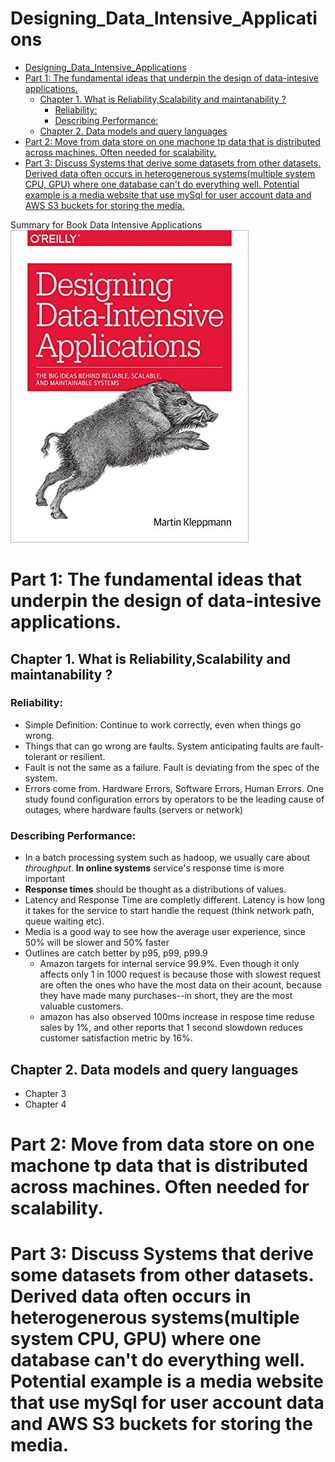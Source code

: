 # Designing_Data_Intensive_Applications

- [Designing_Data_Intensive_Applications](#designing_data_intensive_applications)
- [Part 1: The fundamental ideas that underpin the design of data-intesive applications.](#part-1-the-fundamental-ideas-that-underpin-the-design-of-data-intesive-applications)
  - [Chapter 1. What is Reliability,Scalability and maintanability ?](#chapter-1-what-is-reliabilityscalability-and-maintanability-)
    - [Reliability:](#reliability)
    - [Describing Performance:](#describing-performance)
  - [Chapter 2. Data models and query languages](#chapter-2-data-models-and-query-languages)
- [Part 2: Move from data store on one machone tp data that is distributed across machines. Often needed for scalability.](#part-2-move-from-data-store-on-one-machone-tp-data-that-is-distributed-across-machines-often-needed-for-scalability)
- [Part 3: Discuss Systems that derive some datasets from other datasets. Derived data often occurs in heterogenerous systems(multiple system CPU, GPU) where one database can't do everything well. Potential example is a media website that use mySql for user account data and AWS S3 buckets for storing the media.](#part-3-discuss-systems-that-derive-some-datasets-from-other-datasets-derived-data-often-occurs-in-heterogenerous-systemsmultiple-system-cpu-gpu-where-one-database-cant-do-everything-well-potential-example-is-a-media-website-that-use-mysql-for-user-account-data-and-aws-s3-buckets-for-storing-the-media)

Summary for Book Data Intensive Applications  
![Book Cover Data Intensive](./book-cover.jpg "Book Cover")

# Part 1: The fundamental ideas that underpin the design of data-intesive applications.

## Chapter 1. What is Reliability,Scalability and maintanability ?

### Reliability:
- Simple Definition: Continue to work correctly, even when things go wrong.  
- Things that can go wrong are faults. System anticipating faults are fault-tolerant or resilient.
- Fault is not the same as a failure. Fault is deviating from the spec of the system.
- Errors come from. Hardware Errors, Software Errors, Human Errors. One study found configuration errors by operators to be the leading cause of outages, where hardware faults (servers or network) 
### Describing Performance:
  - In a batch processing system such as hadoop, we usually care about _throughput_. **In online systems** service's response time is more important
  - **Response times** should be thought as a distributions of values.
  - Latency and Response Time are completly different. Latency is how long it takes for the service to start handle the request (think network path, queue waiting etc). 
  - Media is a good way to see how the average user experience, since 50% will be slower and 50% faster 
  - Outlines are catch better by p95, p99, p99.9
    - Amazon targets for internal service 99.9%. Even though it only affects only 1 in 1000 request is because those with slowest request are often the ones who have the most data on their acount, because they have made many purchases--in short, they are the most valuable customers.
    - amazon has also observed 100ms increase in respose time reduse sales by 1%, and other reports that 1 second slowdown reduces customer satisfaction metric by 16%.


## Chapter 2. Data models and query languages



- Chapter 3 
- Chapter 4


# Part 2: Move from data store on one machone tp data that is distributed across machines. Often needed for scalability.  



# Part 3: Discuss Systems that derive some datasets from other datasets. Derived data often occurs in heterogenerous systems(multiple system CPU, GPU) where one database can't do everything well. Potential example is a media website that use mySql for user account data and AWS S3 buckets for storing the media. 
